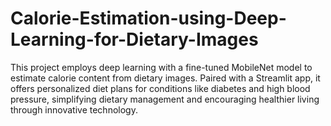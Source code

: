 # Calorie-Estimation-using-Deep-Learning-for-Dietary-Images
This project employs deep learning with a fine-tuned MobileNet model to estimate calorie content from dietary images. Paired with a Streamlit app, it offers personalized diet plans for conditions like diabetes and high blood pressure, simplifying dietary management and encouraging healthier living through innovative technology.
